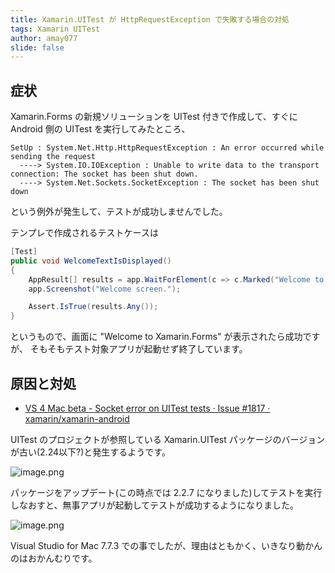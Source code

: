 ```yaml
---
title: Xamarin.UITest が HttpRequestException で失敗する場合の対処
tags: Xamarin UITest
author: amay077
slide: false
---
```

## 症状

Xamarin.Forms の新規ソリューションを UITest 付きで作成して、すぐに Android 側の UITest を実行してみたところ、

```
SetUp : System.Net.Http.HttpRequestException : An error occurred while sending the request
  ----> System.IO.IOException : Unable to write data to the transport connection: The socket has been shut down.
  ----> System.Net.Sockets.SocketException : The socket has been shut down
```

という例外が発生して、テストが成功しませんでした。

テンプレで作成されるテストケースは

```csharp
[Test]
public void WelcomeTextIsDisplayed()
{
    AppResult[] results = app.WaitForElement(c => c.Marked("Welcome to Xamarin.Forms!"));
    app.Screenshot("Welcome screen.");

    Assert.IsTrue(results.Any());
}
```

というもので、画面に "Welcome to Xamarin.Forms" が表示されたら成功ですが、
そもそもテスト対象アプリが起動せず終了しています。

## 原因と対処

* [VS 4 Mac beta - Socket error on UITest tests · Issue #1817 · xamarin/xamarin-android](https://github.com/xamarin/xamarin-android/issues/1817)

UITest のプロジェクトが参照している Xamarin.UITest パッケージのバージョンが古い(2.24以下?)と発生するようです。

![image.png](https://qiita-image-store.s3.amazonaws.com/0/8227/024bc5c7-2ad4-2258-e06b-1fc5a4aa85ec.png)

パッケージをアップデート(この時点では 2.2.7 になりました)してテストを実行しなおすと、無事アプリが起動してテストが成功するようになりました。

![image.png](https://qiita-image-store.s3.amazonaws.com/0/8227/9bf64824-8c99-0aed-d08e-baab4c2fe9eb.png)

Visual Studio for Mac 7.7.3 での事でしたが、理由はともかく、いきなり動かんのはおかんむりです。
